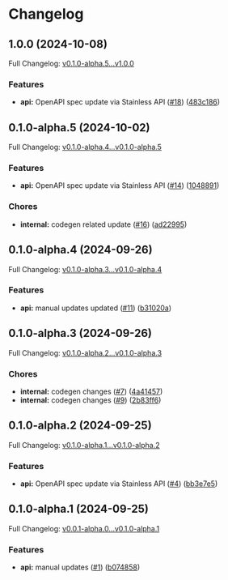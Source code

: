 # Changelog

## 1.0.0 (2024-10-08)

Full Changelog: [v0.1.0-alpha.5...v1.0.0](https://github.com/Find-AI/find-ai-node/compare/v0.1.0-alpha.5...v1.0.0)

### Features

* **api:** OpenAPI spec update via Stainless API ([#18](https://github.com/Find-AI/find-ai-node/issues/18)) ([483c186](https://github.com/Find-AI/find-ai-node/commit/483c18640054d39a60e494715bad8b87a1fc2562))

## 0.1.0-alpha.5 (2024-10-02)

Full Changelog: [v0.1.0-alpha.4...v0.1.0-alpha.5](https://github.com/Find-AI/find-ai-node/compare/v0.1.0-alpha.4...v0.1.0-alpha.5)

### Features

* **api:** OpenAPI spec update via Stainless API ([#14](https://github.com/Find-AI/find-ai-node/issues/14)) ([1048891](https://github.com/Find-AI/find-ai-node/commit/1048891f4159cb2ffcd37e68fb1ea8ffb8190366))


### Chores

* **internal:** codegen related update ([#16](https://github.com/Find-AI/find-ai-node/issues/16)) ([ad22995](https://github.com/Find-AI/find-ai-node/commit/ad2299542b64059e16b1d8f45c96419bcc66f1eb))

## 0.1.0-alpha.4 (2024-09-26)

Full Changelog: [v0.1.0-alpha.3...v0.1.0-alpha.4](https://github.com/Find-AI/find-ai-node/compare/v0.1.0-alpha.3...v0.1.0-alpha.4)

### Features

* **api:** manual updates updated ([#11](https://github.com/Find-AI/find-ai-node/issues/11)) ([b31020a](https://github.com/Find-AI/find-ai-node/commit/b31020aae1e3aba52c213f3ac6bdb9106214a6e2))

## 0.1.0-alpha.3 (2024-09-26)

Full Changelog: [v0.1.0-alpha.2...v0.1.0-alpha.3](https://github.com/Find-AI/find-ai-node/compare/v0.1.0-alpha.2...v0.1.0-alpha.3)

### Chores

* **internal:** codegen changes ([#7](https://github.com/Find-AI/find-ai-node/issues/7)) ([4a41457](https://github.com/Find-AI/find-ai-node/commit/4a414578bc9cc212003503efdc99990d8d1d6c89))
* **internal:** codegen changes ([#9](https://github.com/Find-AI/find-ai-node/issues/9)) ([2b83ff6](https://github.com/Find-AI/find-ai-node/commit/2b83ff69e3303cab5584553acbe947a4b5a8a9ad))

## 0.1.0-alpha.2 (2024-09-25)

Full Changelog: [v0.1.0-alpha.1...v0.1.0-alpha.2](https://github.com/Find-AI/find-ai-node/compare/v0.1.0-alpha.1...v0.1.0-alpha.2)

### Features

* **api:** OpenAPI spec update via Stainless API ([#4](https://github.com/Find-AI/find-ai-node/issues/4)) ([bb3e7e5](https://github.com/Find-AI/find-ai-node/commit/bb3e7e5630b7be56d312b3dd7f2224396f044ece))

## 0.1.0-alpha.1 (2024-09-25)

Full Changelog: [v0.0.1-alpha.0...v0.1.0-alpha.1](https://github.com/Find-AI/find-ai-node/compare/v0.0.1-alpha.0...v0.1.0-alpha.1)

### Features

* **api:** manual updates ([#1](https://github.com/Find-AI/find-ai-node/issues/1)) ([b074858](https://github.com/Find-AI/find-ai-node/commit/b0748585e018b0680a1944677cd6c3232b304362))
